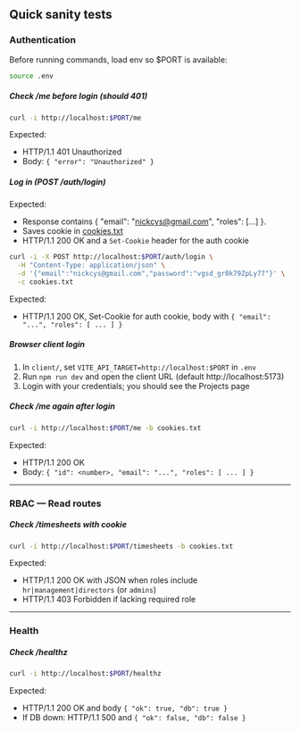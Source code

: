 ## Quick sanity tests

### Authentication

Before running commands, load env so $PORT is available:
```bash
source .env
```

##### Check /me before login (should 401)
```bash
curl -i http://localhost:$PORT/me
```
Expected:
- HTTP/1.1 401 Unauthorized
- Body: `{ "error": "Unauthorized" }`

##### Log in (POST /auth/login)
Expected:
- Response contains { "email": "nickcys@gmail.com", "roles": [...] }.
- Saves cookie in [cookies.txt](./cookies.txt)
- HTTP/1.1 200 OK and a `Set-Cookie` header for the auth cookie
```bash
curl -i -X POST http://localhost:$PORT/auth/login \
  -H "Content-Type: application/json" \
  -d '{"email":"nickcys@gmail.com","password":"vgsd_gr0k79ZpLy77"}' \
  -c cookies.txt
```
Expected:
- HTTP/1.1 200 OK, Set-Cookie for auth cookie, body with `{ "email": "...", "roles": [ ... ] }`

##### Browser client login
1. In `client/`, set `VITE_API_TARGET=http://localhost:$PORT` in `.env`
2. Run `npm run dev` and open the client URL (default http://localhost:5173)
3. Login with your credentials; you should see the Projects page

##### Check /me again after login
```bash
curl -i http://localhost:$PORT/me -b cookies.txt
```
Expected:
- HTTP/1.1 200 OK
- Body: `{ "id": <number>, "email": "...", "roles": [ ... ] }`

---

### RBAC — Read routes

##### Check /timesheets with cookie
```bash
curl -i http://localhost:$PORT/timesheets -b cookies.txt
```
Expected:
- HTTP/1.1 200 OK with JSON when roles include `hr|management|directors` (or `admins`)
- HTTP/1.1 403 Forbidden if lacking required role

---

### Health

##### Check /healthz
```bash
curl -i http://localhost:$PORT/healthz
```
Expected:
- HTTP/1.1 200 OK and body `{ "ok": true, "db": true }`
- If DB down: HTTP/1.1 500 and `{ "ok": false, "db": false }`
